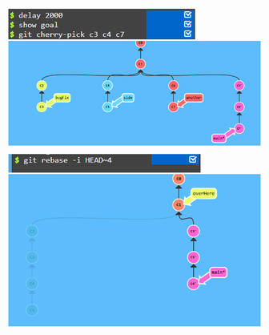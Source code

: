 ![alt text](image-2.png)
![alt text](image-3.png)

![alt text](image-4.png)
![alt text](image-5.png)
